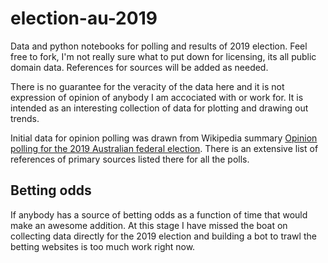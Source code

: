 # election-au-2019
Data and python notebooks for polling and results of 2019 election. Feel free to fork, I'm not really sure what to put down for licensing, its all public domain data. References for sources will be added as needed.

There is no guarantee for the veracity of the data here and it is not expression of opinion of anybody I am accociated with or work for. It is intended as an interesting collection of data for plotting and drawing out trends.

Initial data for opinion polling was drawn from Wikipedia summary [Opinion polling for the 2019 Australian federal election](https://en.wikipedia.org/wiki/Opinion_polling_for_the_2019_Australian_federal_election). There is an extensive list of references of primary sources listed there for all the polls.  

## Betting odds
If anybody has a source of betting odds as a function of time that would make an awesome addition.  At this stage I have missed the boat on collecting data directly for the 2019 election and building a bot to trawl the betting websites is too much work right now.
